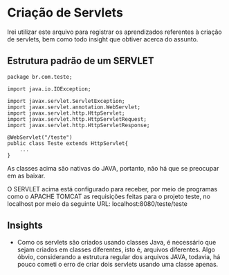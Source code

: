 # Criação de Servlets
Irei utilizar este arquivo para registrar os aprendizados referentes à criação de servlets, bem como todo insight que obtiver acerca do assunto.

## Estrutura padrão de um SERVLET

```
package br.com.teste;

import java.io.IOException;

import javax.servlet.ServletException;
import javax.servlet.annotation.WebServlet;
import javax.servlet.http.HttpServlet;
import javax.servlet.http.HttpServletRequest;
import javax.servlet.http.HttpServletResponse;

@WebServlet("/teste")
public class Teste extends HttpServlet{
    ...
}
```

As classes acima são nativas do JAVA, portanto, não há que se preocupar em as baixar.

O SERVLET acima está configurado para receber, por meio de programas como o APACHE TOMCAT as requisições feitas para o projeto teste, no localhost por meio da seguinte URL: localhost:8080/teste/teste

## Insights

- Como os servlets são criados usando classes Java, é necessário que sejam criados em classes diferentes, isto é, arquivos diferentes. Algo óbvio, considerando a estrutura regular dos arquivos JAVA, todavia, há pouco cometi o erro de criar dois servlets usando uma classe apenas.